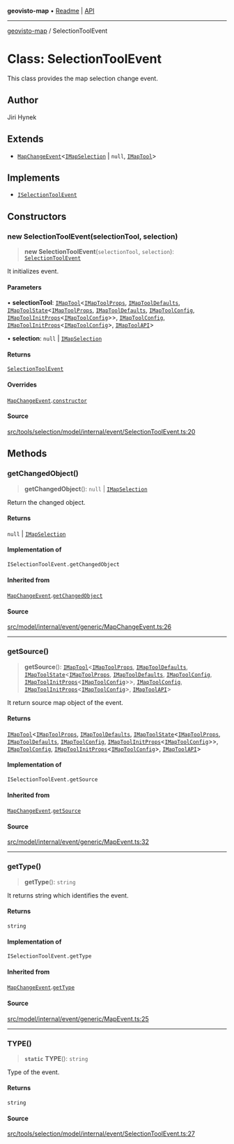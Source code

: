 **geovisto-map** • [Readme](../README.md) \| [API](../globals.md)

***

[geovisto-map](../README.md) / SelectionToolEvent

# Class: SelectionToolEvent

This class provides the map selection change event.

## Author

Jiri Hynek

## Extends

- [`MapChangeEvent`](MapChangeEvent.md)\<[`IMapSelection`](../interfaces/IMapSelection.md) \| `null`, [`IMapTool`](../interfaces/IMapTool.md)\>

## Implements

- [`ISelectionToolEvent`](../type-aliases/ISelectionToolEvent.md)

## Constructors

### new SelectionToolEvent(selectionTool, selection)

> **new SelectionToolEvent**(`selectionTool`, `selection`): [`SelectionToolEvent`](SelectionToolEvent.md)

It initializes event.

#### Parameters

• **selectionTool**: [`IMapTool`](../interfaces/IMapTool.md)\<[`IMapToolProps`](../type-aliases/IMapToolProps.md), [`IMapToolDefaults`](../interfaces/IMapToolDefaults.md), [`IMapToolState`](../interfaces/IMapToolState.md)\<[`IMapToolProps`](../type-aliases/IMapToolProps.md), [`IMapToolDefaults`](../interfaces/IMapToolDefaults.md), [`IMapToolConfig`](../type-aliases/IMapToolConfig.md), [`IMapToolInitProps`](../type-aliases/IMapToolInitProps.md)\<[`IMapToolConfig`](../type-aliases/IMapToolConfig.md)\>\>, [`IMapToolConfig`](../type-aliases/IMapToolConfig.md), [`IMapToolInitProps`](../type-aliases/IMapToolInitProps.md)\<[`IMapToolConfig`](../type-aliases/IMapToolConfig.md)\>, [`IMapToolAPI`](../type-aliases/IMapToolAPI.md)\>

• **selection**: `null` \| [`IMapSelection`](../interfaces/IMapSelection.md)

#### Returns

[`SelectionToolEvent`](SelectionToolEvent.md)

#### Overrides

[`MapChangeEvent`](MapChangeEvent.md).[`constructor`](MapChangeEvent.md#constructors)

#### Source

[src/tools/selection/model/internal/event/SelectionToolEvent.ts:20](https://github.com/geovisto/geovisto-map/blob/e22d774889dbc28cc1ec62933ecf6bab6690f172/src/tools/selection/model/internal/event/SelectionToolEvent.ts#L20)

## Methods

### getChangedObject()

> **getChangedObject**(): `null` \| [`IMapSelection`](../interfaces/IMapSelection.md)

Return the changed object.

#### Returns

`null` \| [`IMapSelection`](../interfaces/IMapSelection.md)

#### Implementation of

`ISelectionToolEvent.getChangedObject`

#### Inherited from

[`MapChangeEvent`](MapChangeEvent.md).[`getChangedObject`](MapChangeEvent.md#getchangedobject)

#### Source

[src/model/internal/event/generic/MapChangeEvent.ts:26](https://github.com/geovisto/geovisto-map/blob/e22d774889dbc28cc1ec62933ecf6bab6690f172/src/model/internal/event/generic/MapChangeEvent.ts#L26)

***

### getSource()

> **getSource**(): [`IMapTool`](../interfaces/IMapTool.md)\<[`IMapToolProps`](../type-aliases/IMapToolProps.md), [`IMapToolDefaults`](../interfaces/IMapToolDefaults.md), [`IMapToolState`](../interfaces/IMapToolState.md)\<[`IMapToolProps`](../type-aliases/IMapToolProps.md), [`IMapToolDefaults`](../interfaces/IMapToolDefaults.md), [`IMapToolConfig`](../type-aliases/IMapToolConfig.md), [`IMapToolInitProps`](../type-aliases/IMapToolInitProps.md)\<[`IMapToolConfig`](../type-aliases/IMapToolConfig.md)\>\>, [`IMapToolConfig`](../type-aliases/IMapToolConfig.md), [`IMapToolInitProps`](../type-aliases/IMapToolInitProps.md)\<[`IMapToolConfig`](../type-aliases/IMapToolConfig.md)\>, [`IMapToolAPI`](../type-aliases/IMapToolAPI.md)\>

It return source map object of the event.

#### Returns

[`IMapTool`](../interfaces/IMapTool.md)\<[`IMapToolProps`](../type-aliases/IMapToolProps.md), [`IMapToolDefaults`](../interfaces/IMapToolDefaults.md), [`IMapToolState`](../interfaces/IMapToolState.md)\<[`IMapToolProps`](../type-aliases/IMapToolProps.md), [`IMapToolDefaults`](../interfaces/IMapToolDefaults.md), [`IMapToolConfig`](../type-aliases/IMapToolConfig.md), [`IMapToolInitProps`](../type-aliases/IMapToolInitProps.md)\<[`IMapToolConfig`](../type-aliases/IMapToolConfig.md)\>\>, [`IMapToolConfig`](../type-aliases/IMapToolConfig.md), [`IMapToolInitProps`](../type-aliases/IMapToolInitProps.md)\<[`IMapToolConfig`](../type-aliases/IMapToolConfig.md)\>, [`IMapToolAPI`](../type-aliases/IMapToolAPI.md)\>

#### Implementation of

`ISelectionToolEvent.getSource`

#### Inherited from

[`MapChangeEvent`](MapChangeEvent.md).[`getSource`](MapChangeEvent.md#getsource)

#### Source

[src/model/internal/event/generic/MapEvent.ts:32](https://github.com/geovisto/geovisto-map/blob/e22d774889dbc28cc1ec62933ecf6bab6690f172/src/model/internal/event/generic/MapEvent.ts#L32)

***

### getType()

> **getType**(): `string`

It returns string which identifies the event.

#### Returns

`string`

#### Implementation of

`ISelectionToolEvent.getType`

#### Inherited from

[`MapChangeEvent`](MapChangeEvent.md).[`getType`](MapChangeEvent.md#gettype)

#### Source

[src/model/internal/event/generic/MapEvent.ts:25](https://github.com/geovisto/geovisto-map/blob/e22d774889dbc28cc1ec62933ecf6bab6690f172/src/model/internal/event/generic/MapEvent.ts#L25)

***

### TYPE()

> **`static`** **TYPE**(): `string`

Type of the event.

#### Returns

`string`

#### Source

[src/tools/selection/model/internal/event/SelectionToolEvent.ts:27](https://github.com/geovisto/geovisto-map/blob/e22d774889dbc28cc1ec62933ecf6bab6690f172/src/tools/selection/model/internal/event/SelectionToolEvent.ts#L27)
